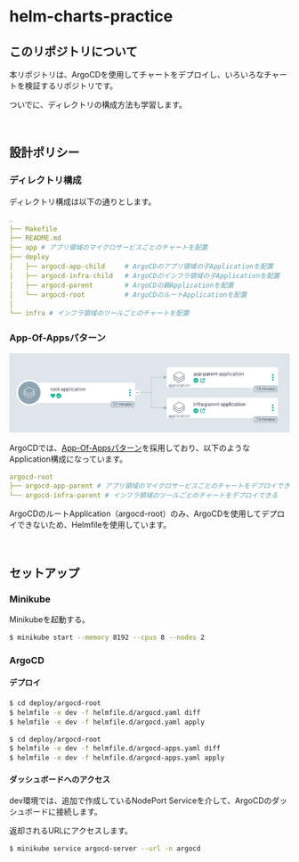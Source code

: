 # helm-charts-practice

## このリポジトリについて

本リポジトリは、ArgoCDを使用してチャートをデプロイし、いろいろなチャートを検証するリポジトリです。

ついでに、ディレクトリの構成方法も学習します。

<br>

## 設計ポリシー

### ディレクトリ構成

ディレクトリ構成は以下の通りとします。

```yaml
.
├── Makefile
├── README.md
├── app # アプリ領域のマイクロサービスごとのチャートを配置
├── deploy
│   ├── argocd-app-child     # ArgoCDのアプリ領域の子Applicationを配置
│   ├── argocd-infra-child   # ArgoCDのインフラ領域の子Applicationを配置
│   ├── argocd-parent        # ArgoCDの親Applicationを配置
│   └── argocd-root          # ArgoCDのルートApplicationを配置
│
└── infra # インフラ領域のツールごとのチャートを配置
```

### App-Of-Appsパターン

<img src="https://raw.githubusercontent.com/hiroki-it/helm-charts-practice/main/root-application.png" alt="root-application" style="zoom:80%;" />


ArgoCDでは、[App-Of-Appsパターン](https://argo-cd.readthedocs.io/en/stable/operator-manual/cluster-bootstrapping/#app-of-apps-pattern)を採用しており、以下のようなApplication構成になっています。

```yaml
argocd-root
├── argocd-app-parent # アプリ領域のマイクロサービスごとのチャートをデプロイできる。
└── argocd-infra-parent # インフラ領域のツールごとのチャートをデプロイできる
```

ArgoCDのルートApplication（argocd-root）のみ、ArgoCDを使用してデプロイできないため、Helmfileを使用しています。

<br>

## セットアップ

### Minikube

Minikubeを起動する。

```bash
$ minikube start --memory 8192 --cpus 8 --nodes 2
```

### ArgoCD

#### デプロイ

```bash
$ cd deploy/argocd-root
$ helmfile -e dev -f helmfile.d/argocd.yaml diff
$ helmfile -e dev -f helmfile.d/argocd.yaml apply
```

```bash
$ cd deploy/argocd-root
$ helmfile -e dev -f helmfile.d/argocd-apps.yaml diff
$ helmfile -e dev -f helmfile.d/argocd-apps.yaml apply
```

#### ダッシュボードへのアクセス

dev環境では、追加で作成しているNodePort Serviceを介して、ArgoCDのダッシュボードに接続します。

返却されるURLにアクセスします。

```bash
$ minikube service argocd-server --url -n argocd
```
